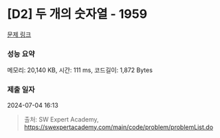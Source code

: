 # [D2] 두 개의 숫자열 - 1959 

[문제 링크](https://swexpertacademy.com/main/code/problem/problemDetail.do?contestProbId=AV5PpoFaAS4DFAUq) 

### 성능 요약

메모리: 20,140 KB, 시간: 111 ms, 코드길이: 1,872 Bytes

### 제출 일자

2024-07-04 16:13



> 출처: SW Expert Academy, https://swexpertacademy.com/main/code/problem/problemList.do